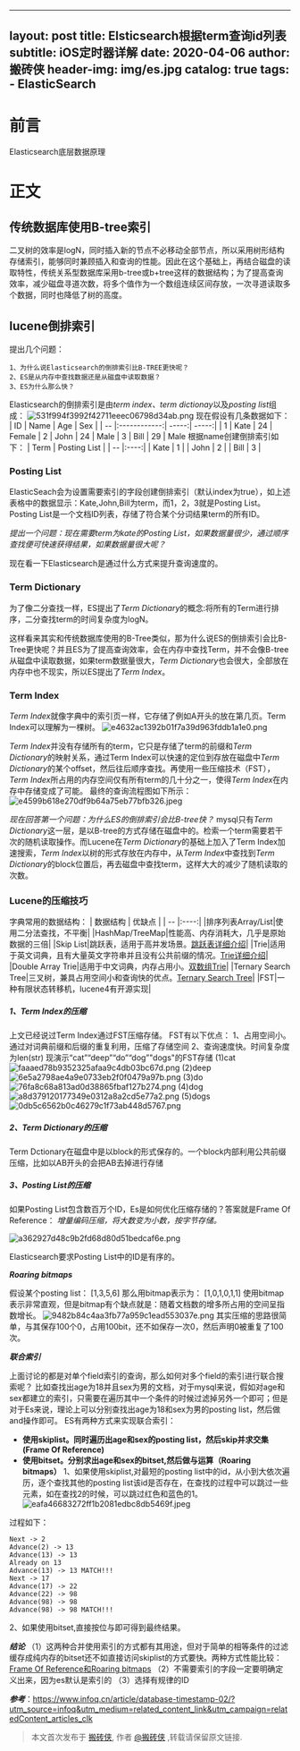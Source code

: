 
---
layout:     post
title:      Elsticsearch根据term查询id列表
subtitle:   iOS定时器详解
date:       2020-04-06
author:     搬砖侠
header-img: img/es.jpg
catalog: 	 true
tags:
    - ElasticSearch
---

# 前言
Elasticsearch底层数据原理

# 正文
## 传统数据库使用B-tree索引 

二叉树的效率是logN，同时插入新的节点不必移动全部节点，所以采用树形结构存储索引，能够同时兼顾插入和查询的性能。因此在这个基础上，再结合磁盘的读取特性，传统关系型数据库采用b-tree或b+tree这样的数据结构；为了提高查询效率，减少磁盘寻道次数，将多个值作为一个数组连续区间存放，一次寻道读取多个数据，同时也降低了树的高度。

## lucene倒排索引
提出几个问题：
```
1、为什么说Elasticsearch的倒排索引比B-TREE更快呢？
2、ES是从内存中查找数据还是从磁盘中读取数据？
3、ES为什么那么快？
```

Elasticsearch的倒排索引是由*term index、term dictionay*以及*posting list*组成：
![531f994f3992f42711eeec06798d34ab.png](evernotecid://0ABD4F8F-9514-42ED-9A5C-CBEA96656BCB/appyinxiangcom/20212136/ENResource/p517)
现在假设有几条数据如下：
| ID | Name | Age  |  Sex     |
| -- |:------------:| -----:| -----:| 
| 1  | Kate         | 24 | Female
| 2  | John         | 24 | Male
| 3  | Bill         | 29 | Male
根据name创建倒排索引如下：
| Term | Posting List |
| -- |:----:|
| Kate | 1 |
| John | 2 |
| Bill | 3 |


### **Posting List**
ElasticSeach会为设置需要索引的字段创建倒排索引（默认index为true），如上述表格中的数据显示：Kate,John,Bill为term，而1，2，3就是Posting List。Posting List是一个文档ID列表，存储了符合某个分词结果term的所有ID。

*提出一个问题：现在需要term为kate的Posting List，如果数据量很少，通过顺序查找便可快速获得结果，如果数据量很大呢？*

现在看一下Elasticsearch是通过什么方式来提升查询速度的。
### **Term Dictionary**
为了像二分查找一样，ES提出了*Term Dictionary*的概念:将所有的Term进行排序，二分查找term的时间复杂度为logN。

这样看来其实和传统数据库使用的B-Tree类似，那为什么说ES的倒排索引会比B-Tree更快呢？并且ES为了提高查询效率，会在内存中查找Term，并不会像B-tree从磁盘中读取数据，如果term数据量很大，*Term Dictionary*也会很大，全部放在内存中也不现实，所以ES提出了*Term Index*。

### Term Index
*Term Index*就像字典中的索引页一样，它存储了例如A开头的放在第几页。Term Index可以理解为一棵树。
![e4632ac1392b01f7a39d963fddb1a1e0.png](evernotecid://0ABD4F8F-9514-42ED-9A5C-CBEA96656BCB/appyinxiangcom/20212136/ENResource/p518)

*Term Index*并没有存储所有的term，它只是存储了term的前缀和*Term Dictionary*的映射关系，通过Term Index可以快速的定位到存放在磁盘中*Term Dictionary*的某个offset，然后往后顺序查找。再使用一些压缩技术（FST），*Term Index*所占用的内存空间仅有所有term的几十分之一，使得*Term Index*在内存中存储变成了可能。
最终的查询流程图如下所示：
![e4599b618e270df9b64a75eb77bfb326.jpeg](evernotecid://0ABD4F8F-9514-42ED-9A5C-CBEA96656BCB/appyinxiangcom/20212136/ENResource/p519)

*现在回答第一个问题：为什么ES的倒排索引会比B-tree快？*
mysql只有*Term Dictionary*这一层，是以B-tree的方式存储在磁盘中的。检索一个term需要若干次的随机读取操作。而Lucene在*Term Dictionary*的基础上加入了Term Index加速搜索，*Term Index*以树的形式存放在内存中，从*Term Index*中查找到*Term Dictionary*的block位置后，再去磁盘中查找term，这样大大的减少了随机读取的次数。

### Lucene的压缩技巧

字典常用的数据结构：
| 数据结构 | 优缺点 |
| -- |:----:|
|排序列表Array/List|使用二分法查找，不平衡|
|HashMap/TreeMap|性能高、内存消耗大，几乎是原始数据的三倍|
|Skip List|跳跃表，适用于高并发场景。[跳跃表详细介绍](https://www.iteye.com/blog/kenby-1187303)|
|Trie|适用于英文词典，且有大量英文字符串并且没有公共前缀的情况。[Trie详细介绍](http://dongxicheng.org/structure/trietree/)|
|Double Array Trie|适用于中文词典，内存占用小。[双数组Trie](https://blog.csdn.net/zhoubl668/article/details/6957830)|
|Ternary Search Tree|三叉树，兼具占用空间小和查询快的优点。[Ternary Search Tree](http://www.drdobbs.com/database/ternary-search-trees/184410528)|
|FST|一种有限状态转移机，lucene4有开源实现|

##### ***1、Term Index的压缩***
上文已经说过Term Index通过FST压缩存储。
FST有以下优点：
1、占用空间小。通过对词典前缀和后缀的重复利用，压缩了存储空间
2、查询速度快。时间复杂度为len(str)
现演示“cat”“deep”“do”“dog”"dogs"的FST存储
(1)cat
![faaaed78b9352325afaa9c4db03bc67d.png](evernotecid://0ABD4F8F-9514-42ED-9A5C-CBEA96656BCB/appyinxiangcom/20212136/ENResource/p520)
(2)deep
![6e5a2798ae4a9e0733eb2f0f0479a97b.png](evernotecid://0ABD4F8F-9514-42ED-9A5C-CBEA96656BCB/appyinxiangcom/20212136/ENResource/p521)
(3)do
![76fa8c68a813ad0d38865fbaf127b274.png](evernotecid://0ABD4F8F-9514-42ED-9A5C-CBEA96656BCB/appyinxiangcom/20212136/ENResource/p522)
(4)dog
![a8d379120177349e0312a8a2cd5e77a2.png](evernotecid://0ABD4F8F-9514-42ED-9A5C-CBEA96656BCB/appyinxiangcom/20212136/ENResource/p523)
(5)dogs
![0db5c6562b0c46279c1f73ab448d5767.png](evernotecid://0ABD4F8F-9514-42ED-9A5C-CBEA96656BCB/appyinxiangcom/20212136/ENResource/p524)


##### ***2、Term Dictionary的压缩***
Term Dctionary在磁盘中是以block的形式保存的。一个block内部利用公共前缀压缩，比如以AB开头的会把AB去掉进行存储

##### ***3、Posting List的压缩***
如果Posting List包含数百万个ID，Es是如何优化压缩存储的？答案就是Frame Of Reference：
*增量编码压缩，将大数变为小数，按字节存储。*

![a362927d48c9b2fd68d80d51bedcaf6e.png](evernotecid://0ABD4F8F-9514-42ED-9A5C-CBEA96656BCB/appyinxiangcom/20212136/ENResource/p525)

Elasticsearch要求Posting List中的ID是有序的。

***Roaring bitmaps***

假设某个posting list：
[1,3,5,6]
那么用bitmap表示为：
[1,0,1,0,1,1]
使用bitmap表示非常直观，但是bitmap有个缺点就是：随着文档数的增多所占用的空间呈指数增长。
![9482b84c4aa3fb77a959c1ead553037e.png](evernotecid://0ABD4F8F-9514-42ED-9A5C-CBEA96656BCB/appyinxiangcom/20212136/ENResource/p527)
其实压缩的思路很简单，与其保存100个0，占用100bit，还不如保存一次0，然后声明0被重复了100次。


***联合索引***

上面讨论的都是对单个field索引的查询，那么如何对多个field的索引进行联合搜索呢？
比如查找出age为18并且sex为男的文档，对于mysql来说，假如对age和sex都建立的索引，只需要在遍历其中一个条件的时候过滤掉另外一个即可；但是对于Es来说，理论上可以分别查找出age为18和sex为男的posting list，然后做and操作即可。
ES有两种方式来实现联合索引：
- **使用skiplist。同时遍历出age和sex的posting list，然后skip并求交集(Frame Of Reference)**
- **使用bitset。分别求出age和sex的bitset,然后做与运算（Roaring bitmaps）**
1、如果使用skiplist,对最短的posting list中的id，从小到大依次遍历，逐个查找其他的posting list该id是否存在，在查找的过程中可以跳过一些元素，如在查找2的时候，可以跳过红色和蓝色的1。
![eafa46683272ff1b2081edbc8db5469f.jpeg](evernotecid://0ABD4F8F-9514-42ED-9A5C-CBEA96656BCB/appyinxiangcom/20212136/ENResource/p526)

过程如下：
```
Next -> 2
Advance(2) -> 13
Advance(13) -> 13
Already on 13
Advance(13) -> 13 MATCH!!!
Next -> 17
Advance(17) -> 22
Advance(22) -> 98
Advance(98) -> 98
Advance(98) -> 98 MATCH!!!
```

2、如果使用bitset,直接按位与即可得到最终结果。

***结论***
（1）这两种合并使用索引的方式都有其用途，但对于简单的相等条件的过滤缓存成纯内存的bitset还不如直接访问skiplist的方式要快。两种方式性能比较：[Frame Of Reference和Roaring bitmaps](https://www.elastic.co/blog/frame-of-reference-and-roaring-bitmaps)
（2）不需要索引的字段一定要明确定义出来，因为es默认是索引的
（3）选择有规律的ID

***参考***：https://www.infoq.cn/article/database-timestamp-02/?utm_source=infoq&utm_medium=related_content_link&utm_campaign=relatedContent_articles_clk

> 本文首次发布于 [搬砖侠](http://kaakaome.github.io), 作者 [@搬砖侠](http://github.com/kakaome) ,转载请保留原文链接.